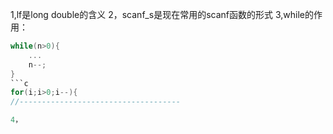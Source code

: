 1,lf是long double的含义
2，scanf_s是现在常用的scanf函数的形式
3,while的作用：
```c
while(n>0){
    ...
    n--;
}
```c
for(i;i>0;i--){
//------------------------------------

4，